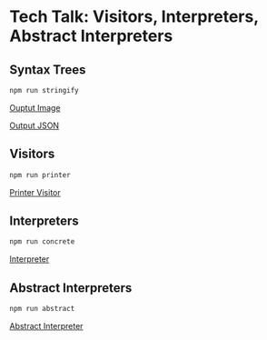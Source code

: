 # Tech Talk: Visitors, Interpreters, Abstract Interpreters

## Syntax Trees

```sh
npm run stringify
```

[Ouptut Image](./output.png)

[Output JSON](./output.json)

## Visitors

```sh
npm run printer
```

[Printer Visitor](./src/visitors/pretty_print.ts)


## Interpreters

```sh
npm run concrete
```

[Interpreter](./src/visitors/interpreter.ts)

## Abstract Interpreters

```sh
npm run abstract
```

[Abstract Interpreter](./src/visitors/abstract_interpreter.ts)
